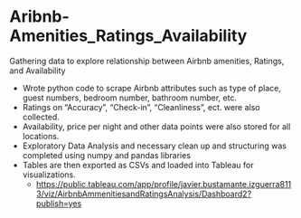 # Aribnb-Amenities_Ratings_Availability
Gathering data to explore relationship between Airbnb amenities, Ratings, and Availability

- Wrote python code to scrape Airbnb attributes such as type of place, guest numbers, bedroom number, bathroom number, etc.
- Ratings on “Accuracy”, “Check-in”, “Cleanliness”, ect. were also collected.
- Availability, price per night and other data points were also stored for all locations. 
- Exploratory Data Analysis and necessary clean up and structuring was completed using numpy and pandas libraries
- Tables are then exported as CSVs and loaded into Tableau for visualizations.
  - https://public.tableau.com/app/profile/javier.bustamante.izguerra8113/viz/AirbnbAmmenitiesandRatingsAnalysis/Dashboard2?publish=yes
